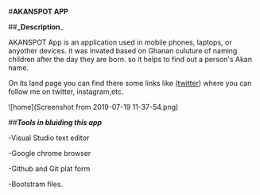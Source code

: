 #**AKANSPOT APP**

##**_Description**_

AKANSPOT App is an application used in mobile phones, laptops, or anyother devices. it was invated based on Ghanan culuture of naming children after the day they are born. so it helps to find out a person's Akan name.

On its land page you can find there some links like ([twitter](https://twitter.com/)) where you can follow me on twitter, instagram,etc.

![home](Screenshot from 2019-07-19 11-37-54.png)

##**_Tools in bluiding this app_**

-Visual Studio text editor

-Google chrome browser

-Github and Git plat form

-Bootstram files.

##